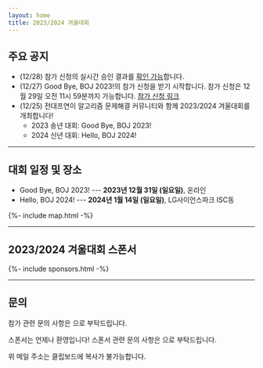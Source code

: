 ```yaml
---
layout: home
title: 2023/2024 겨울대회
---
```


## 주요 공지

- (12/28) 참가 신청의 실시간 승인 결과를 [확인 가능](https://docs.google.com/spreadsheets/d/1TMFI8ZHgWWplYWSwwQBsJ-hxGey6ssD_cj8Rfk6DKq0/edit?usp=sharing)합니다.
- (12/27) Good Bye, BOJ 2023!의 참가 신청을 받기 시작합니다. 참가 신청은 12월 29일 오전 11시 59분까지 가능합니다. [참가 신청 링크](https://forms.gle/qyn2tvys5FcRivm58)
- (12/25) 전대프연이 알고리즘 문제해결 커뮤니티와 함께 2023/2024 겨울대회를 개최합니다!
  - 2023 송년 대회: Good Bye, BOJ 2023!
  - 2024 신년 대회: Hello, BOJ 2024!

---

## 대회 일정 및 장소

- Good Bye, BOJ 2023! --- **2023년 12월 31일 (일요일)**, 온라인
- Hello, BOJ 2024! --- **2024년 1월 14일 (일요일)**, LG사이언스파크 ISC동

{%- include map.html -%}

---

## 2023/2024 겨울대회 스폰서

<div class="sponsors-grid">
  {%- include sponsors.html -%}
</div>

---

## 문의

참가 관련 문의 사항은 <a href="#" class="mail-address" data-name="contact" data-domain="ucpc" data-tld="me" onclick="window.location.href = 'mailto:' + this.dataset.name + '@' + this.dataset.domain + '.' + this.dataset.tld"></a>으로 부탁드립니다.

스폰서는 언제나 환영입니다! 스폰서 관련 문의 사항은 <a href="#" class="mail-address" data-name="sponsor" data-domain="ucpc" data-tld="me" onclick="window.location.href = 'mailto:' + this.dataset.name + '@' + this.dataset.domain + '.' + this.dataset.tld"></a>으로 부탁드립니다.

위 메일 주소는 클립보드에 복사가 불가능합니다.
